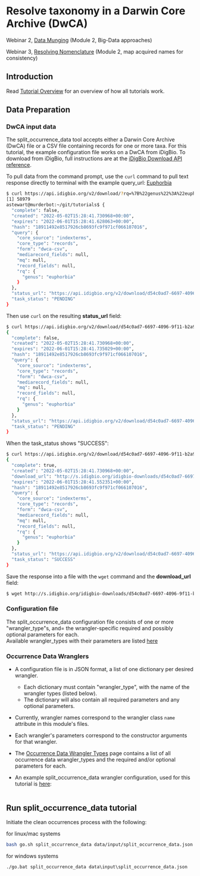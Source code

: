# Resolve taxonomy in a Darwin Core Archive (DwCA)

Webinar 2, [Data Munging](https://docs.google.com/document/d/1CqYkCUlY40p8NnqM-GtcLju70jrAG45FGejJ26sS3_U/edit#heading=h.954n7zxfop57) 
(Module 2, Big-Data approaches)

Webinar 3, [Resolving Nomenclature](https://docs.google.com/document/d/1CqYkCUlY40p8NnqM-GtcLju70jrAG45FGejJ26sS3_U/edit#heading=h.h2w2s5gw2n6t)
(Module 2, map acquired names for consistency)

## Introduction

Read [Tutorial Overview](../tutorial/overview.md) for an overview of how all tutorials work. 

## Data Preparation

### DwCA input data
The split_occurrence_data tool accepts either a Darwin Core Archive (DwCA) file or a CSV file containing records for 
one or more taxa.  For this tutorial, the example configuration file works on a DwCA from iDigBio.  To download from 
iDigBio, full instructions are at the 
[iDigBio Download API reference](https://www.idigbio.org/wiki/index.php/IDigBio_Download_API).

To pull data from the command prompt, use the `curl` command to pull text response directly to terminal with the 
example query_url:
[Euphorbia](https://api.idigbio.org/v2/download/?rq=%7B%22genus%22%3A%22euphorbia%22%7D&email=donotreply%40idigbio.org)
```zsh
$ curl https://api.idigbio.org/v2/download/?rq=%7B%22genus%22%3A%22euphorbia%22%7D&email=donotreply%40idigbio.org
[1] 58979
astewart@murderbot:~/git/tutorials$ {
  "complete": false, 
  "created": "2022-05-02T15:28:41.730968+00:00", 
  "expires": "2022-06-01T15:28:41.628063+00:00", 
  "hash": "18911492e8517926cb8693fc9f971cf066107016", 
  "query": {
    "core_source": "indexterms", 
    "core_type": "records", 
    "form": "dwca-csv", 
    "mediarecord_fields": null, 
    "mq": null, 
    "record_fields": null, 
    "rq": {
      "genus": "euphorbia"
    }
  }, 
  "status_url": "https://api.idigbio.org/v2/download/d54c0ad7-6697-4096-9f11-b2a9a6041a38", 
  "task_status": "PENDING"
}
```

Then use `curl` on the resulting **status_url** field:
```zsh
$ curl https://api.idigbio.org/v2/download/d54c0ad7-6697-4096-9f11-b2a9a6041a38
{
  "complete": false, 
  "created": "2022-05-02T15:28:41.730968+00:00", 
  "expires": "2022-06-01T15:28:41.735029+00:00", 
  "hash": "18911492e8517926cb8693fc9f971cf066107016", 
  "query": {
    "core_source": "indexterms", 
    "core_type": "records", 
    "form": "dwca-csv", 
    "mediarecord_fields": null, 
    "mq": null, 
    "record_fields": null, 
    "rq": {
      "genus": "euphorbia"
    }
  }, 
  "status_url": "https://api.idigbio.org/v2/download/d54c0ad7-6697-4096-9f11-b2a9a6041a38", 
  "task_status": "PENDING"
}
```

When the task_status shows "SUCCESS": 
```zsh
$ curl https://api.idigbio.org/v2/download/d54c0ad7-6697-4096-9f11-b2a9a6041a38
{
  "complete": true, 
  "created": "2022-05-02T15:28:41.730968+00:00", 
  "download_url": "http://s.idigbio.org/idigbio-downloads/d54c0ad7-6697-4096-9f11-b2a9a6041a38.zip", 
  "expires": "2022-06-01T15:28:41.552351+00:00", 
  "hash": "18911492e8517926cb8693fc9f971cf066107016", 
  "query": {
    "core_source": "indexterms", 
    "core_type": "records", 
    "form": "dwca-csv", 
    "mediarecord_fields": null, 
    "mq": null, 
    "record_fields": null, 
    "rq": {
      "genus": "euphorbia"
    }
  }, 
  "status_url": "https://api.idigbio.org/v2/download/d54c0ad7-6697-4096-9f11-b2a9a6041a38", 
  "task_status": "SUCCESS"
}
```

Save the response into a file with the `wget` command and the **download_url** field:
```zsh
$ wget http://s.idigbio.org/idigbio-downloads/d54c0ad7-6697-4096-9f11-b2a9a6041a38.zip
```

### Configuration file

The split_occurrence_data configuration file consists of one or more "wrangler_type"s, 
and= the wrangler-specific required and possibly optional parameters for each.  
Available wrangler_types with their parameters are listed 
[here](occurrence_wrangler_config.md)

### Occurrence Data Wranglers

* A configuration file is in JSON format, a list of one dictionary per desired wrangler.
  * Each dictionary must contain "wrangler_type", with the name of the wrangler types (listed below).
  * The dictionary will also contain all required parameters and any optional parameters.

* Currently, wrangler names correspond to the wrangler class `name` attribute in this module's files.
* Each wrangler's parameters correspond to the constructor arguments for that wrangler.
* The [Occurrence Data Wrangler Types](occurrence_wrangler_config.md) page contains a list of all occurrence data 
  wrangler_types and the required and/or optional parameters for each.
* An example split_occurrence_data wrangler configuration, used for this tutorial is 
  [here](../../input/wrangler_conf_split_occurrence_data.json):

```json lines

```

## Run split_occurrence_data tutorial 

Initiate the clean occurrences process with the following:

for linux/mac systems

```zsh
bash go.sh split_occurrence_data data/input/split_occurrence_data.json
```

for windows systems

```cmd
./go.bat split_occurrence_data data\input\split_occurrence_data.json
```
